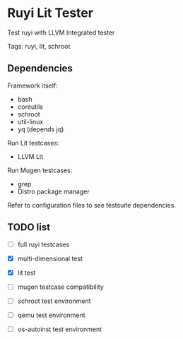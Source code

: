 # Ruyi Lit Tester

Test ruyi with LLVM Integrated tester

Tags: ruyi, lit, schroot

## Dependencies

Framework itself:

+ bash
+ coreutils
+ schroot
+ util-linux
+ yq (depends jq)

Run Lit testcases:

+ LLVM Lit

Run Mugen testcases:

+ grep
+ Distro package manager

Refer to configuration files to see testsuite dependencies.

## TODO list

+ [ ] full ruyi testcases
+ [x] multi-dimensional test
+ [x] lit test
+ [ ] mugen testcase compatibility
+ [ ] schroot test environment
+ [ ] qemu test environment
+ [ ] os-autoinst test environment

